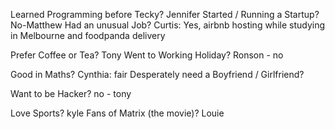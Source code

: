 Learned Programming before Tecky?
Jennifer
Started / Running a Startup?
No-Matthew
Had an unusual Job?
Curtis: Yes, airbnb hosting while studying in Melbourne and foodpanda delivery 

Prefer Coffee or Tea?
Tony
Went to Working Holiday?
Ronson - no

Good in Maths?
Cynthia: fair
Desperately need a Boyfriend / Girlfriend?

Want to be Hacker?
no - tony

Love Sports?
kyle
Fans of Matrix (the movie)?
Louie